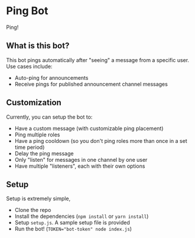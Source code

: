 # Ping Bot
Ping!

## What is this bot?
This bot pings automatically after "seeing" a message from a specific user. Use cases include:
- Auto-ping for announcements
- Receive pings for published announcement channel messages

## Customization
Currently, you can setup the bot to:
- Have a custom message (with customizable ping placement)
- Ping multiple roles
- Have a ping cooldown (so you don't ping roles more than once in a set time period)
- Delay the ping message
- Only "listen" for messages in one channel by one user
- Have multiple "listeners", each with their own options

## Setup
Setup is extremely simple,
- Clone the repo
- Install the dependencies (`npm install` or `yarn install`)
- Setup `setup.js`. A sample setup file is provided
- Run the bot! (`TOKEN="bot-token" node index.js`)
